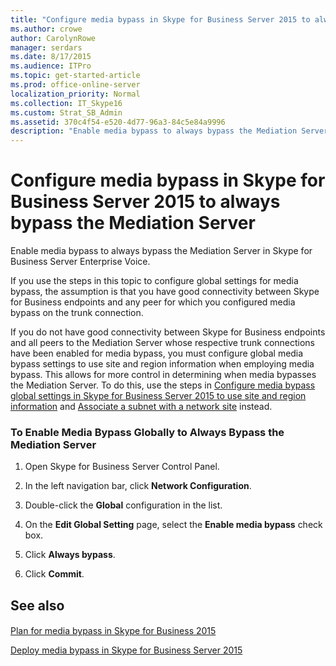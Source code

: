 ```yaml
---
title: "Configure media bypass in Skype for Business Server 2015 to always bypass the Mediation Server"
ms.author: crowe
author: CarolynRowe
manager: serdars
ms.date: 8/17/2015
ms.audience: ITPro
ms.topic: get-started-article
ms.prod: office-online-server
localization_priority: Normal
ms.collection: IT_Skype16
ms.custom: Strat_SB_Admin
ms.assetid: 370c4f54-e520-4d77-96a3-84c5e84a9996
description: "Enable media bypass to always bypass the Mediation Server in Skype for Business Server Enterprise Voice."
---
```


# Configure media bypass in Skype for Business Server 2015 to always bypass the Mediation Server
 
Enable media bypass to always bypass the Mediation Server in Skype for Business Server Enterprise Voice. 
  
 If you use the steps in this topic to configure global settings for media bypass, the assumption is that you have good connectivity between Skype for Business endpoints and any peer for which you configured media bypass on the trunk connection.
  
If you do not have good connectivity between Skype for Business endpoints and all peers to the Mediation Server whose respective trunk connections have been enabled for media bypass, you must configure global media bypass settings to use site and region information when employing media bypass. This allows for more control in determining when media bypasses the Mediation Server. To do this, use the steps in [Configure media bypass global settings in Skype for Business Server 2015 to use site and region information](use-site-and-region-information.md) and [Associate a subnet with a network site](deploy-network.md#BKMK_AssociateSubnets) instead.
  
### To Enable Media Bypass Globally to Always Bypass the Mediation Server

1. Open Skype for Business Server Control Panel.
    
2. In the left navigation bar, click **Network Configuration**.
    
3. Double-click the **Global** configuration in the list.
    
4. On the **Edit Global Setting** page, select the **Enable media bypass** check box.
    
5. Click **Always bypass**.
    
6. Click **Commit**.
    
## See also

#### 

[Plan for media bypass in Skype for Business 2015](../../plan-your-deployment/enterprise-voice-solution/media-bypass-0.md)
  
[Deploy media bypass in Skype for Business Server 2015](deploy-media-bypass.md)

